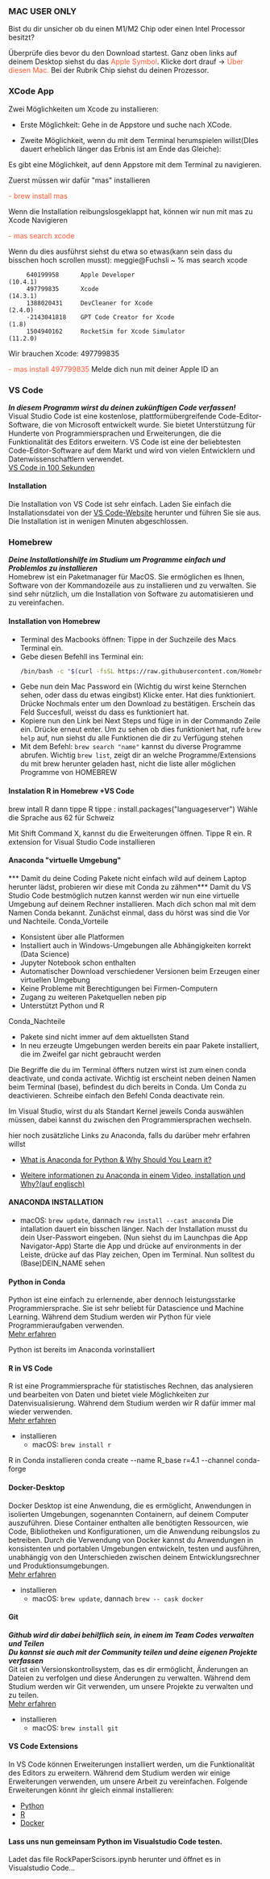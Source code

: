 ### MAC USER ONLY
Bist du dir unsicher ob du einen M1/M2 Chip oder einen Intel Processor besitzt? 

Überprüfe dies bevor du den Download startest. Ganz oben links auf deinem Desktop siehst du das <span style="color: #FF5733">Apple Symbol</span>. Klicke dort drauf -> <span style="color: #FF5733">Über diesen Mac.</span> Bei der Rubrik Chip siehst du deinen Prozessor.

### XCode App

Zwei Möglichkeiten um Xcode zu installieren:

- Erste Möglichkeit: Gehe in de Appstore und suche nach XCode.

- Zweite Möglichkeit, wenn du mit dem Terminal herumspielen willst(DIes dauert erheblich länger das Erbnis ist am Ende das Gleiche):

Es gibt eine Möglichkeit, auf denn Appstore mit dem Terminal zu navigieren.

Zuerst müssen wir dafür "mas" installieren

<span style="color: #FF5733">- brew install mas</span>

Wenn die Installation reibungslosgeklappt hat, können wir nun mit mas zu Xcode Navigieren

<span style="color: #FF5733">- mas search xcode </span>


Wenn du dies ausführst siehst du etwa so etwas(kann sein dass du bisschen hoch scrollen musst):
meggie@Fuchsli ~ % mas search xcode


         640199958      Apple Developer                                    (10.4.1)
         497799835      Xcode                                              (14.3.1)
         1388020431     DevCleaner for Xcode                               (2.4.0)
         -2143041818    GPT Code Creator for Xcode                         (1.8)
         1504940162     RocketSim for Xcode Simulator                      (11.2.0)
Wir brauchen Xcode: 497799835 

<span style="color: #FF5733">- mas install 497799835</span>
Melde dich nun mit deiner Apple ID an


### VS Code
***In diesem Programm wirst du deinen zukünftigen Code verfassen!*** <br>
Visual Studio Code ist eine kostenlose, plattformübergreifende Code-Editor-Software, die von Microsoft entwickelt wurde. Sie bietet Unterstützung für Hunderte von Programmiersprachen und Erweiterungen, die die Funktionalität des Editors erweitern. VS Code ist eine der beliebtesten Code-Editor-Software auf dem Markt und wird von vielen Entwicklern und Datenwissenschaftlern verwendet. <br>
[VS Code in 100 Sekunden](https://www.youtube.com/watch?v=KMxo3T_MTvY&ab_channel=Fireship)

#### Installation

Die Installation von VS Code ist sehr einfach. Laden Sie einfach die Installationsdatei von der [VS Code-Website](https://code.visualstudio.com/) herunter und führen Sie sie aus. Die Installation ist in wenigen Minuten abgeschlossen.

### Homebrew
***Deine Installationshilfe im Studium um Programme einfach und Problemlos zu installieren*** <br>
Homebrew ist ein Paketmanager für MacOS. Sie ermöglichen es Ihnen, Software von der Kommandozeile aus zu installieren und zu verwalten. Sie sind sehr nützlich, um die Installation von Software zu automatisieren und zu vereinfachen.

#### Installation von Homebrew

- Terminal des Macbooks öffnen: Tippe in der Suchzeile des Macs Terminal ein.
- Gebe diesen Befehll ins Terminal ein:
   ```bash
   /bin/bash -c "$(curl -fsSL https://raw.githubusercontent.com/Homebrew/install/HEAD/install.sh)"
   ```
- Gebe nun dein Mac Password ein (Wichtig du wirst keine Sternchen sehen, oder dass du etwas eingibst)
Klicke enter. Hat dies funktioniert. Drücke Nochmals enter um den Download zu bestätigen. 
Erschein das Feld Succesfull, weisst du dass es funktioniert hat. 
- Kopiere nun den Link bei Next Steps und füge in in der Commando Zeile ein. Drücke erneut enter. Um zu sehen ob dies funktioniert hat, rufe `brew help` auf, nun siehst du alle Funktionen die dir zu Verfügung stehen
- Mit dem Befehl: `brew search "name"` kannst du diverse Programme abrufen.
Wichtig `brew list`, zeigt dir an welche Programme/Extensions du mit brew herunter geladen hast, nicht die liste aller möglichen Programme von HOMEBREW
</details>

#### Instalation R in Homebrew +VS Code
brew intall R
dann tippe R
tippe : install.packages("languageserver")
Wähle die Sprache aus 62 für Schweiz

Mit Shift Command X, kannst du die Erweiterungen öffnen. Tippe R ein.
R extension for Visual Studio Code installieren

#### Anaconda "virtuelle Umgebung"
*** Damit du deine Coding Pakete nicht einfach wild auf deinem Laptop herunter lädst, probieren wir diese mit Conda zu zähmen***
Damit du VS Studio Code bestmöglich nutzen kannst werden wir nun eine virtuelle Umgebung auf deinem Rechner installieren.
Mach dich schon mal mit dem Namen Conda bekannt.
Zunächst einmal, dass du hörst was sind die Vor und Nachteile.
Conda_Vorteile

- Konsistent über alle Platformen
- Installiert auch in Windows-Umgebungen alle Abhängigkeiten korrekt (Data Science)
- Jupyter Notebook schon enthalten
- Automatischer Download verschiedener Versionen beim Erzeugen einer virtuellen Umgebung
- Keine Probleme mit Berechtigungen bei Firmen-Computern
- Zugang zu weiteren Paketquellen neben pip
- Unterstützt Python und R

Conda_Nachteile

- Pakete sind nicht immer auf dem aktuellsten Stand
- In neu erzeugte Umgebungen werden bereits ein paar Pakete installiert, die im Zweifel gar nicht gebraucht werden


Die Begriffe die du im Terminal öffters nutzen wirst ist zum einen conda deactivate, und conda activate. Wichtig ist erscheint neben deinen Namen beim Terminal (base), befindest du dich bereits in Conda. Um Conda zu deactivieren. Schreibe einfach den Befehl Conda deactivate rein.

Im Visual Studio, wirst du als Standart Kernel jeweils Conda auswählen müssen, dabei kannst du zwischen den Programmiersprachen wechseln.


hier noch zusätzliche Links zu Anaconda, falls du darüber mehr erfahren willst
- [What is Anaconda for Python & Why Should You Learn it?](https://blog.hubspot.com/website/anaconda-python)

- [Weitere informationen zu Anaconda in einem Video, installation und Why?(auf englisch)](https://www.youtube.com/watch?v=YJC6ldI3hWk&t=61s)

#### ANACONDA INSTALLATION
   - macOS: `brew update`, dannach `rew install --cast anaconda`
Die intallation dauert ein bisschen länger. Nach der Installation musst du dein User-Passwort eingeben.
(Nun siehst du im Launchpas die App Navigator-App)
Starte die App und drücke auf environments in der Leiste, drücke auf das Play zeichen, Open im Terminal. Nun solltest du (Base)DEIN_NAME sehen


#### Python in Conda

Python ist eine einfach zu erlernende, aber dennoch leistungsstarke Programmiersprache. Sie ist sehr beliebt für Datascience und Machine Learning. Während dem Studium werden wir Python für viele Programmieraufgaben verwenden. <br>
[Mehr erfahren](https://www.python.org/about/)

Python ist bereits im Anaconda vorinstalliert
  
#### R in VS Code

R ist eine Programmiersprache für statistisches Rechnen, das analysieren und bearbeiten von Daten und bietet viele Möglichkeiten zur Datenvisualisierung. Während dem Studium werden wir R dafür immer mal wieder verwenden. <br>
[Mehr erfahren](https://www.r-project.org/about.html)

- installieren
   - macOS: `brew install r`

R in Conda installieren
conda create --name R_base r=4.1 --channel conda-forge
   
#### Docker-Desktop

Docker Desktop ist eine Anwendung, die es ermöglicht, Anwendungen in isolierten Umgebungen, sogenannten Containern, auf deinem Computer auszuführen. Diese Container enthalten alle benötigten Ressourcen, wie Code, Bibliotheken und Konfigurationen, um die Anwendung reibungslos zu betreiben. Durch die Verwendung von Docker kannst du Anwendungen in konsistenten und portablen Umgebungen entwickeln, testen und ausführen, unabhängig von den Unterschieden zwischen deinem Entwicklungsrechner und Produktionsumgebungen. <br>
[Mehr erfahren](https://www.docker.com/why-docker)

- installieren
   - macOS:  `brew update`, dannach `brew -- cask docker`
            

#### Git
***Github wird dir dabei behilflich sein, in einem im Team Codes verwalten und Teilen*** <br>
***Du kannst sie auch mit der Community teilen und deine eigenen Projekte verfassen*** <br>
Git ist ein Versionskontrollsystem, das es dir ermöglicht, Änderungen an Dateien zu verfolgen und diese Änderungen zu verwalten. Während dem Studium werden wir Git verwenden, um unsere Projekte zu verwalten und zu teilen. <br>
[Mehr erfahren](https://git-scm.com/about)

- installieren
   - macOS: `brew install git`

#### VS Code Extensions

In VS Code können Erweiterungen installiert werden, um die Funktionalität des Editors zu erweitern. Während dem Studium werden wir einige Erweiterungen verwenden, um unsere Arbeit zu vereinfachen. Folgende Erweiterungen könnt ihr gleich einmal installieren:

- [Python](https://marketplace.visualstudio.com/items?itemName=ms-python.python)
- [R](https://marketplace.visualstudio.com/items?itemName=Ikuyadeu.r)
- [Docker](https://marketplace.visualstudio.com/items?itemName=ms-azuretools.vscode-docker)




#### Lass uns nun gemeinsam Python im Visualstudio Code testen. 
Ladet das file RockPaperScisors.ipynb herunter und öffnet es in Visualstudio Code...
